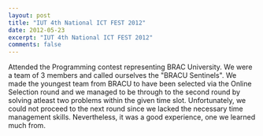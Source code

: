 ```yaml
---
layout: post
title: "IUT 4th National ICT FEST 2012"
date: 2012-05-23
excerpt: "IUT 4th National ICT FEST 2012"
comments: false
---
```


Attended the Programming contest representing BRAC University. We were a team of 3 members and called ourselves the "BRACU Sentinels". We made the youngest team from BRACU to have been selected via the Online Selection round and we managed to be through to the second round by solving atleast two problems within the given time slot. Unfortunately, we could not proceed to the next round since we lacked the necessary time management skills. Nevertheless, it was a good experience, one we learned much from.
